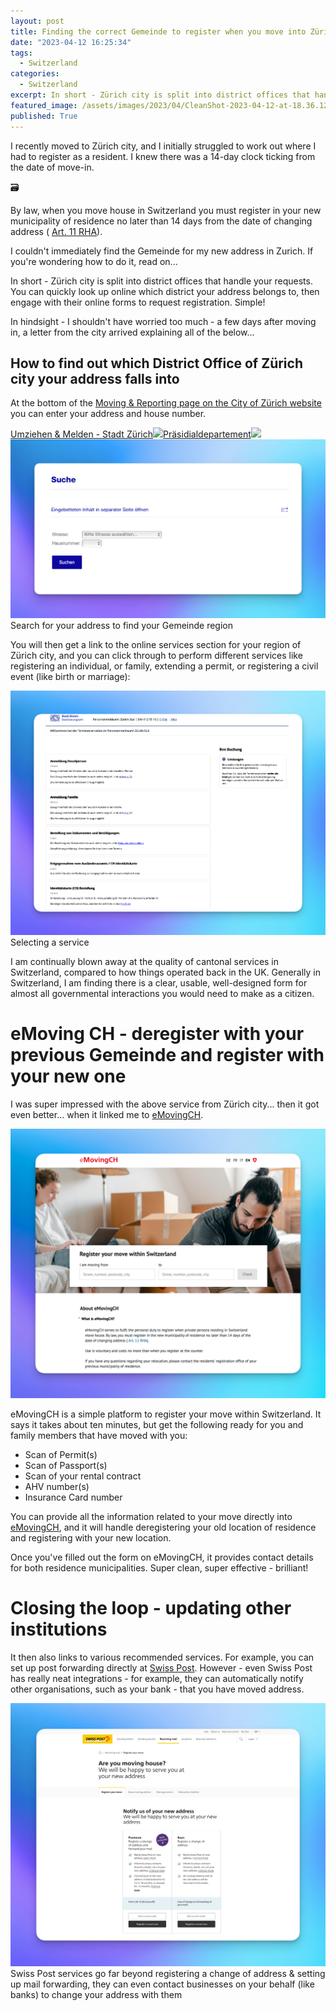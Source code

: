 ```yaml
---
layout: post
title: Finding the correct Gemeinde to register when you move into Zürich city - or, public services done right ☺️
date: "2023-04-12 16:25:34"
tags:
  - Switzerland
categories:
  - Switzerland
excerpt: In short - Zürich city is split into district offices that handle your requests. You can quickly look up online which district your address belongs to, then engage with their online forms to request registration. Simple!
featured_image: /assets/images/2023/04/CleanShot-2023-04-12-at-18.36.12-1.png
published: True
---
```

I recently moved to Zürich city, and I initially struggled to work out where I had to register as a resident. I knew there was a 14-day clock ticking from the date of move-in.

🗃️

By law, when you move house in Switzerland you must register in your new municipality of residence no later than 14 days from the date of changing address ( [Art. 11 RHA](https://www.fedlex.admin.ch/eli/cc/2006/619/en)).

I couldn't immediately find the Gemeinde for my new address in Zurich. If you're wondering how to do it, read on...

In short - Zürich city is split into district offices that handle your requests. You can quickly look up online which district your address belongs to, then engage with their online forms to request registration. Simple!

In hindsight - I shouldn't have worried too much - a few days after moving in, a letter from the city arrived explaining all of the below... 

## How to find out which District Office of Zürich city your address falls into

At the bottom of the [Moving & Reporting page on the City of Zürich website](https://www.stadt-zuerich.ch/personenmeldeamt) you can enter your address and house number.

[Umziehen & Melden - Stadt Zürich![](/assets/images/https://www.stadt-zuerich.ch/etc/designs/stzh/assets/media/favicons/apple-touch-icon.png)Präsidialdepartement![](/assets/images/https://www.stadt-zuerich.ch/content/dam/stzh/corpdesign/wortbildmarken/logo_stzh_prd_rgb_blau_digital.svg)](<https://www.stadt-zuerich.ch/personenmeldeamt>)![](/assets/images/2023/04/CleanShot-2023-04-12-at-18.27.16.png)Search for your address to find your Gemeinde region

You will then get a link to the online services section for your region of Zürich city, and you can click through to perform different services like registering an individual, or family, extending a permit, or registering a civil event (like birth or marriage):

![](/assets/images/2023/04/CleanShot-2023-04-12-at-18.28.26.png)Selecting a service

I am continually blown away at the quality of cantonal services in Switzerland, compared to how things operated back in the UK. Generally in Switzerland, I am finding there is a clear, usable, well-designed form for almost all governmental interactions you would need to make as a citizen.

# eMoving CH - deregister with your previous Gemeinde and register with your new one

I was super impressed with the above service from Zürich city... then it got even better... when it linked me to [eMovingCH](https://www.eumzug.swiss/eumzugngx/global).

![](/assets/images/2023/04/CleanShot-2023-04-12-at-18.36.12.png)

eMovingCH is a simple platform to register your move within Switzerland. It says it takes about ten minutes, but get the following ready for you and family members that have moved with you:

  * Scan of Permit(s)
  * Scan of Passport(s)
  * Scan of your rental contract
  * AHV number(s)
  * Insurance Card number



You can provide all the information related to your move directly into [eMovingCH](https://www.eumzug.swiss/eumzugngx/global), and it will handle deregistering your old location of residence and registering with your new location.

Once you've filled out the form on eMovingCH, it provides contact details for both residence municipalities. Super clean, super effective - brilliant! 

# Closing the loop - updating other institutions 

It then also links to various recommended services. For example, you can set up post forwarding directly at [Swiss Post](https://www.post.ch/en/receiving-mail/relocation). However - even Swiss Post has really neat integrations - for example, they can automatically notify other organisations, such as your bank - that you have moved address.

![](/assets/images/2023/04/CleanShot-2023-04-12-at-18.40.55.png)Swiss Post services go far beyond registering a change of address & setting up mail forwarding, they can even contact businesses on your behalf (like banks) to change your address with them
